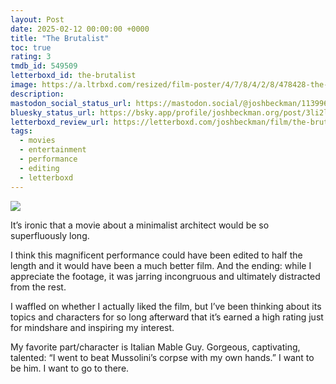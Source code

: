 ```yaml
---
layout: Post
date: 2025-02-12 00:00:00 +0000
title: "The Brutalist"
toc: true
rating: 3
tmdb_id: 549509
letterboxd_id: the-brutalist
image: https://a.ltrbxd.com/resized/film-poster/4/7/8/4/2/8/478428-the-brutalist-0-600-0-900-crop.jpg?v=2f8cae2ea5
description: 
mastodon_social_status_url: https://mastodon.social/@joshbeckman/113996378954352287
bluesky_status_url: https://bsky.app/profile/joshbeckman.org/post/3li2lzk3x242z
letterboxd_review_url: https://letterboxd.com/joshbeckman/film/the-brutalist/
tags:
  - movies
  - entertainment
  - performance
  - editing
  - letterboxd
---
```


 <p><img src="https://a.ltrbxd.com/resized/film-poster/4/7/8/4/2/8/478428-the-brutalist-0-600-0-900-crop.jpg?v=2f8cae2ea5"/></p> <p>It’s ironic that a movie about a minimalist architect would be so superfluously long. </p><p>I think this magnificent performance could have been edited to half the length and it would have been a much better film. And the ending: while I appreciate the footage, it was jarring incongruous and ultimately distracted from the rest.</p><p>I waffled on whether I actually liked the film, but I’ve been thinking about its topics and characters for so long afterward that it’s earned a high rating just for mindshare and inspiring my interest. </p><p>My favorite part/character is Italian Mable Guy. Gorgeous, captivating, talented: “I went to beat Mussolini’s corpse with my own hands.” I want to be him. I want to go to there.</p> 
